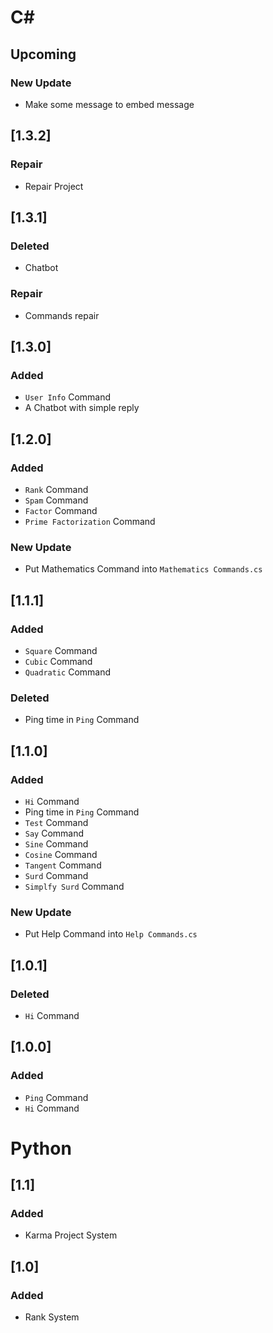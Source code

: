 # C#
## Upcoming
### New Update
+ Make some message to embed message

## [1.3.2]
### Repair
+ Repair Project

## [1.3.1]
### Deleted
- Chatbot

### Repair
+ Commands repair

## [1.3.0]
### Added
+ `User Info` Command
+ A Chatbot with simple reply

## [1.2.0]
### Added
+ `Rank` Command
+ `Spam` Command
+ `Factor` Command
+ `Prime Factorization` Command

### New Update
+ Put Mathematics Command into `Mathematics Commands.cs`

## [1.1.1]
### Added
+ `Square` Command
+ `Cubic` Command
+ `Quadratic` Command

### Deleted
- Ping time in `Ping` Command

## [1.1.0]
### Added
+ `Hi` Command
+ Ping time in `Ping` Command
+ `Test` Command
+ `Say` Command
+ `Sine` Command
+ `Cosine` Command
+ `Tangent` Command
+ `Surd` Command
+ `Simplfy Surd` Command

### New Update
+ Put Help Command into `Help Commands.cs`

## [1.0.1]
### Deleted
- `Hi` Command

## [1.0.0]
### Added
+ `Ping` Command
+ `Hi` Command

# Python
## [1.1]
### Added
+ Karma Project System

## [1.0]
### Added
+ Rank System
